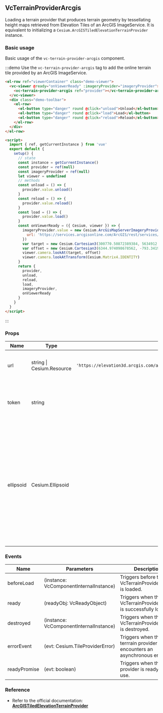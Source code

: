 <!--
 * @Author: zouyaoji@https://github.com/zouyaoji
 * @Date: 2021-04-29 16:12:05
 * @LastEditTime: 2022-02-21 16:38:10
 * @LastEditors: Weibo Cao
 * @Description:
 * @FilePath: \vue-cesium\website\docs\en-US\providers\vc-terrain-provider-arcgis.md
-->

## VcTerrainProviderArcgis

Loading a terrain provider that produces terrain geometry by tessellating height maps retrieved from Elevation Tiles of an ArcGIS ImageService. It is equivalent to initializing a `Cesium.ArcGISTiledElevationTerrainProvider` instance.

### Basic usage

Basic usage of the `vc-terrain-provider-arcgis` component.

:::demo Use the `vc-terrain-provider-arcgis` tag to add the online terrain tile provided by an ArcGIS ImageService.

```html
<el-row ref="viewerContainer" class="demo-viewer">
  <vc-viewer @ready="onViewerReady" :imageryProvider="imageryProvider">
    <vc-terrain-provider-arcgis ref="provider"></vc-terrain-provider-arcgis>
  </vc-viewer>
  <div class="demo-toolbar">
    <el-row>
      <el-button type="danger" round @click="unload">Unload</el-button>
      <el-button type="danger" round @click="load">Load</el-button>
      <el-button type="danger" round @click="reload">Reload</el-button>
    </el-row>
  </div>
</el-row>

<script>
  import { ref, getCurrentInstance } from 'vue'
  export default {
    setup() {
      // state
      const instance = getCurrentInstance()
      const provider = ref(null)
      const imageryProvider = ref(null)
      let viewer = undefined
      // methods
      const unload = () => {
        provider.value.unload()
      }
      const reload = () => {
        provider.value.reload()
      }
      const load = () => {
        provider.value.load()
      }
      const onViewerReady = ({ Cesium, viewer }) => {
        imageryProvider.value = new Cesium.ArcGisMapServerImageryProvider({
          url: 'https://services.arcgisonline.com/ArcGIS/rest/services/World_Imagery/MapServer'
        })
        var target = new Cesium.Cartesian3(300770.50872389384, 5634912.131394585, 2978152.2865545116)
        var offset = new Cesium.Cartesian3(6344.974098678562, -793.3419798081741, 2499.9508860763162)
        viewer.camera.lookAt(target, offset)
        viewer.camera.lookAtTransform(Cesium.Matrix4.IDENTITY)
      }
      return {
        provider,
        unload,
        reload,
        load,
        imageryProvider,
        onViewerReady
      }
    }
  }
</script>
```

:::

### Props

<!-- prettier-ignore -->
| Name | Type | Default | Description |
| ---- | ---- | ------- | ----------- |
| url | string \| Cesium.Resource | `'https://elevation3d.arcgis.com/arcgis/rest/services/WorldElevation3D/Terrain3D/ImageServer'` | `required` The URL of the ArcGIS ImageServer service. |
| token | string | | `optional` The authorization token to use to connect to the service. |
| ellipsoid | Cesium.Ellipsoid | | `optional` The ellipsoid. If the tilingScheme is specified, this parameter is ignored and the tiling scheme's ellipsoid is used instead. If neither parameter is specified, the WGS84 ellipsoid is used.|

### Events

| Name         | Parameters                              | Description                                                           |
| ------------ | --------------------------------------- | --------------------------------------------------------------------- |
| beforeLoad   | (instance: VcComponentInternalInstance) | Triggers before the VcTerrainProviderArcgis is loaded.                |
| ready        | (readyObj: VcReadyObject)               | Triggers when the VcTerrainProviderArcgis is successfully loaded.     |
| destroyed    | (instance: VcComponentInternalInstance) | Triggers when the VcTerrainProviderArcgis is destroyed.               |
| errorEvent   | (evt: Cesium.TileProviderError)         | Triggers when the terrrain provider encounters an asynchronous error. |
| readyPromise | (evt: boolean)                          | Triggers when the provider is ready for use.                          |

### Reference

- Refer to the official documentation: **[ArcGISTiledElevationTerrainProvider](https://cesium.com/docs/cesiumjs-ref-doc/ArcGISTiledElevationTerrainProvider.html)**
